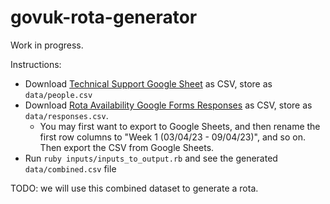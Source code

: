 # govuk-rota-generator

Work in progress.

Instructions:

- Download [Technical Support Google Sheet](https://docs.google.com/spreadsheets/d/1OTVm_k6MDdCFN1EFzrKXWu4iIPI7uR9mssI8AMwn7lU/edit#gid=1249170615) as CSV, store as `data/people.csv`
- Download [Rota Availability Google Forms Responses](https://docs.google.com/forms/d/11Az5Y6acNYiqJPiIigHJRF-KdT8Fnpp2jmoQNysKzmg/edit#responses) as CSV, store as `data/responses.csv`.
  - You may first want to export to Google Sheets, and then rename the first row columns to "Week 1 (03/04/23 - 09/04/23)", and so on. Then export the CSV from Google Sheets.
- Run `ruby inputs/inputs_to_output.rb` and see the generated `data/combined.csv` file

TODO: we will use this combined dataset to generate a rota.

